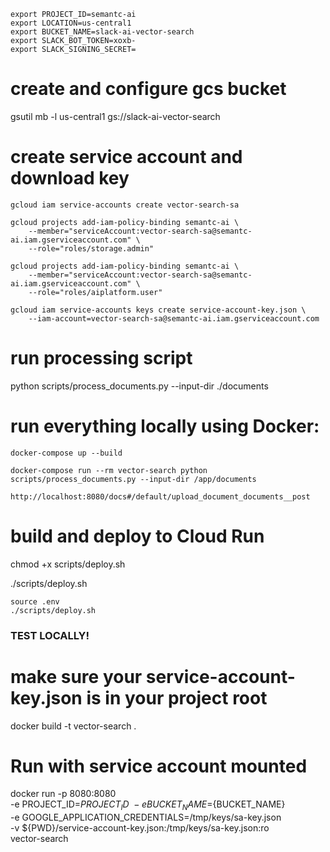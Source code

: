 ```
export PROJECT_ID=semantc-ai
export LOCATION=us-central1
export BUCKET_NAME=slack-ai-vector-search
export SLACK_BOT_TOKEN=xoxb-
export SLACK_SIGNING_SECRET=
```

# create and configure gcs bucket
gsutil mb -l us-central1 gs://slack-ai-vector-search

# create service account and download key
```
gcloud iam service-accounts create vector-search-sa

gcloud projects add-iam-policy-binding semantc-ai \
    --member="serviceAccount:vector-search-sa@semantc-ai.iam.gserviceaccount.com" \
    --role="roles/storage.admin"

gcloud projects add-iam-policy-binding semantc-ai \
    --member="serviceAccount:vector-search-sa@semantc-ai.iam.gserviceaccount.com" \
    --role="roles/aiplatform.user"

gcloud iam service-accounts keys create service-account-key.json \
    --iam-account=vector-search-sa@semantc-ai.iam.gserviceaccount.com
```

# run processing script
python scripts/process_documents.py --input-dir ./documents


# run everything locally using Docker:
```
docker-compose up --build
```
```
docker-compose run --rm vector-search python scripts/process_documents.py --input-dir /app/documents
```

```
http://localhost:8080/docs#/default/upload_document_documents__post
```

# build and deploy to Cloud Run
chmod +x scripts/deploy.sh

./scripts/deploy.sh

```
source .env
./scripts/deploy.sh
```


### TEST LOCALLY!
# make sure your service-account-key.json is in your project root
docker build -t vector-search .

# Run with service account mounted
docker run -p 8080:8080 \
  -e PROJECT_ID=${PROJECT_ID} \
  -e BUCKET_NAME=${BUCKET_NAME} \
  -e GOOGLE_APPLICATION_CREDENTIALS=/tmp/keys/sa-key.json \
  -v ${PWD}/service-account-key.json:/tmp/keys/sa-key.json:ro \
  vector-search